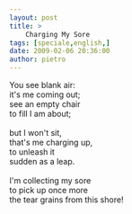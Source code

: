 ```yaml
---
layout: post
title: >
    Charging My Sore
tags: [speciale,english,]
date: 2009-02-06 20:36:00
author: pietro
---
```

You see blank air:<br/>it's me coming out;<br/>see an empty chair<br/>to fill I am about;<br/><br/>but I won't sit,<br/>that's me charging up,<br/>to unleash it<br/>sudden as a leap.<br/><br/>I'm collecting my sore<br/>to pick up once more<br/>the tear grains from this shore!
